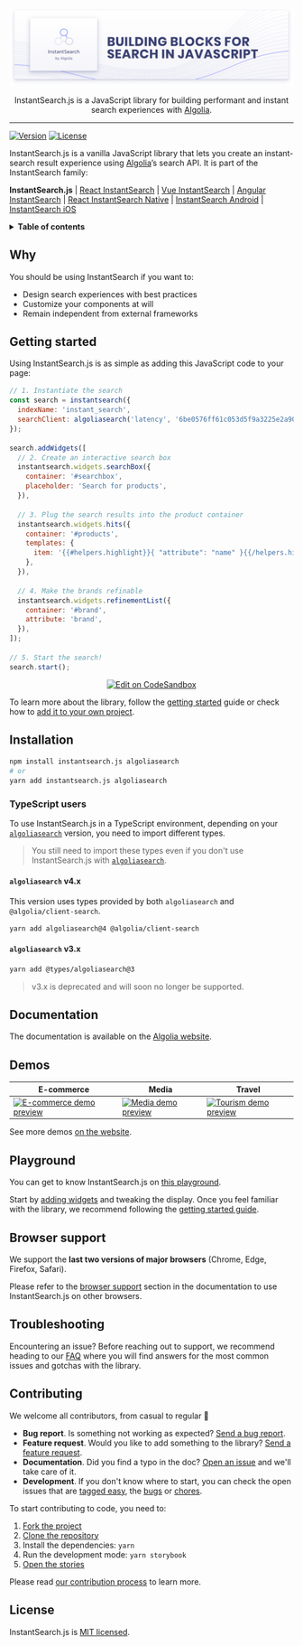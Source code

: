 <p align="center">
  <a href="https://www.algolia.com/doc/guides/building-search-ui/what-is-instantsearch/js/">
    <img alt="InstantSearch.js" src=".github/banner.png">
  </a>

  <p align="center">
    InstantSearch.js is a JavaScript library for building performant and instant search experiences with <a href="https://www.algolia.com/?utm_source=instantsearch.js&utm_campaign=repository">Algolia</a>.
  </p>
</p>

---

[![Version][version-svg]][package-url]
[![License][license-image]][license-url]

InstantSearch.js is a vanilla JavaScript library that lets you create an instant-search result experience using [Algolia][algolia-website]’s search API. It is part of the InstantSearch family:

**InstantSearch.js** | [React InstantSearch][react-instantsearch-github] | [Vue InstantSearch][vue-instantsearch-github] | [Angular InstantSearch][instantsearch-angular-github] | [React InstantSearch Native][react-instantsearch-github] | [InstantSearch Android][instantsearch-android-github] | [InstantSearch iOS][instantsearch-ios-github]

<details>
  <summary><strong>Table of contents</strong></summary>

<!-- START doctoc generated TOC please keep comment here to allow auto update -->
<!-- DON'T EDIT THIS SECTION, INSTEAD RE-RUN doctoc TO UPDATE -->


- [Why](#why)
- [Getting started](#getting-started)
- [Installation](#installation)
  - [TypeScript users](#typescript-users)
- [Documentation](#documentation)
- [Demos](#demos)
- [Playground](#playground)
- [Browser support](#browser-support)
- [Troubleshooting](#troubleshooting)
- [Contributing](#contributing)
- [License](#license)

<!-- END doctoc generated TOC please keep comment here to allow auto update -->

</details>

## Why

You should be using InstantSearch if you want to:

- Design search experiences with best practices
- Customize your components at will
- Remain independent from external frameworks

## Getting started

Using InstantSearch.js is as simple as adding this JavaScript code to your page:

```javascript
// 1. Instantiate the search
const search = instantsearch({
  indexName: 'instant_search',
  searchClient: algoliasearch('latency', '6be0576ff61c053d5f9a3225e2a90f76'),
});

search.addWidgets([
  // 2. Create an interactive search box
  instantsearch.widgets.searchBox({
    container: '#searchbox',
    placeholder: 'Search for products',
  }),

  // 3. Plug the search results into the product container
  instantsearch.widgets.hits({
    container: '#products',
    templates: {
      item: '{{#helpers.highlight}}{ "attribute": "name" }{{/helpers.highlight}}',
    },
  }),

  // 4. Make the brands refinable
  instantsearch.widgets.refinementList({
    container: '#brand',
    attribute: 'brand',
  }),
]);

// 5. Start the search!
search.start();
```

<p align="center">
  <a href="https://codesandbox.io/s/github/algolia/doc-code-samples/tree/master/InstantSearch.js/getting-started" title="Edit on CodeSandbox">
    <img alt="Edit on CodeSandbox" src="https://codesandbox.io/static/img/play-codesandbox.svg">
  </a>
</p>

To learn more about the library, follow the [getting started](https://www.algolia.com/doc/guides/building-search-ui/getting-started/js/) guide or check how to [add it to your own project](https://www.algolia.com/doc/guides/building-search-ui/installation/js/).

## Installation

```sh
npm install instantsearch.js algoliasearch
# or
yarn add instantsearch.js algoliasearch
```

### TypeScript users

To use InstantSearch.js in a TypeScript environment, depending on your [`algoliasearch`](https://github.com/algolia/algoliasearch-client-javascript) version, you need to import different types.

>You still need to import these types even if you don't use InstantSearch.js with [`algoliasearch`](https://github.com/algolia/algoliasearch-client-javascript).

#### `algoliasearch` v4.x

This version uses types provided by both `algoliasearch` and `@algolia/client-search`.

```bash
yarn add algoliasearch@4 @algolia/client-search
```

#### `algoliasearch` v3.x

```bash
yarn add @types/algoliasearch@3
```

>v3.x is deprecated and will soon no longer be supported.

## Documentation

The documentation is available on the [Algolia website](https://www.algolia.com/doc/guides/building-search-ui/what-is-instantsearch/js/).

## Demos

| E-commerce                                                                                                                                                                                                                   | Media                                                                                                                                                                                                         | Travel                                                                                                                                                                                                              |
| ---------------------------------------------------------------------------------------------------------------------------------------------------------------------------------------------------------------------------- | ------------------------------------------------------------------------------------------------------------------------------------------------------------------------------------------------------------- | ------------------------------------------------------------------------------------------------------------------------------------------------------------------------------------------------------------------- |
| <a href="https://instantsearchjs.netlify.com/examples/e-commerce/"><img src="https://www.algolia.com/doc/assets/images/build-search-ui/demos/e-commerce-2c7ed6b6.png" width="250" alt="E-commerce demo preview"></a> | <a href="https://instantsearchjs.netlify.com/examples/media/"><img src="https://www.algolia.com/doc/assets/images/build-search-ui/demos/media-articles-abc153ab.png" width="250" alt="Media demo preview"></a> | <a href="https://instantsearchjs.netlify.com/examples/tourism/"><img src="https://instantsearchjs.netlify.com/examples/tourism/capture.png" width="250" alt="Tourism demo preview"></a> |

See more demos [on the website](https://www.algolia.com/doc/guides/building-search-ui/resources/demos/js/).

## Playground

You can get to know InstantSearch.js on [this playground](https://codesandbox.io/s/github/algolia/create-instantsearch-app/tree/templates/instantsearch.js).

Start by [adding widgets](https://www.algolia.com/doc/guides/building-search-ui/widgets/showcase/js/) and tweaking the display. Once you feel familiar with the library, we recommend following the [getting started guide](https://www.algolia.com/doc/guides/building-search-ui/getting-started/js/).

## Browser support

We support the **last two versions of major browsers** (Chrome, Edge, Firefox, Safari).

Please refer to the [browser support](https://www.algolia.com/doc/guides/building-search-ui/installation/js/#browser-support) section in the documentation to use InstantSearch.js on other browsers.

## Troubleshooting

Encountering an issue? Before reaching out to support, we recommend heading to our [FAQ](https://www.algolia.com/doc/guides/building-search-ui/troubleshooting/faq/js/) where you will find answers for the most common issues and gotchas with the library.

## Contributing

We welcome all contributors, from casual to regular 💙

- **Bug report**. Is something not working as expected? [Send a bug report][contributing-bugreport].
- **Feature request**. Would you like to add something to the library? [Send a feature request][contributing-featurerequest].
- **Documentation**. Did you find a typo in the doc? [Open an issue][contributing-newissue] and we'll take care of it.
- **Development**. If you don't know where to start, you can check the open issues that are [tagged easy][contributing-label-easy], the [bugs][contributing-label-bug] or [chores][contributing-label-chore].

To start contributing to code, you need to:

1.  [Fork the project](https://help.github.com/articles/fork-a-repo/)
1.  [Clone the repository](https://help.github.com/articles/cloning-a-repository/)
1.  Install the dependencies: `yarn`
1.  Run the development mode: `yarn storybook`
1.  [Open the stories](http://localhost:6006)

Please read [our contribution process](https://github.com/algolia/instantsearch.js/blob/master/CONTRIBUTING.md) to learn more.

## License

InstantSearch.js is [MIT licensed][license-url].

<!-- Badges -->

[version-svg]: https://img.shields.io/npm/v/instantsearch.js.svg?style=flat-square
[package-url]: https://npmjs.org/package/instantsearch.js
[license-image]: http://img.shields.io/badge/license-MIT-green.svg?style=flat-square
[license-url]: LICENSE

<!-- Links -->

[algolia-website]: https://www.algolia.com/?utm_source=instantsearch.js&utm_campaign=repository
[react-instantsearch-github]: https://github.com/algolia/instantsearch.js/
[vue-instantsearch-github]: https://github.com/algolia/vue-instantsearch
[instantsearch-android-github]: https://github.com/algolia/instantsearch-android
[instantsearch-ios-github]: https://github.com/algolia/instantsearch-ios
[instantsearch-angular-github]: https://github.com/algolia/angular-instantsearch
[contributing-bugreport]: https://github.com/algolia/instantsearch.js/issues/new?template=BUG_REPORT.yml&labels=triage,Library%3A%20InstantSearch.js
[contributing-featurerequest]: https://github.com/algolia/instantsearch.js/discussions/new?category=ideas&labels=triage,Library%3A%20InstantSearch.js&title=Feature%20request%3A%20
[contributing-newissue]: https://github.com/algolia/instantsearch.js/issues/new?labels=triage,Library%3A%20InstantSearch.js
[contributing-label-easy]: https://github.com/algolia/instantsearch.js/issues?q=is%3Aopen+is%3Aissue+label%3A%22Difficulty%3A+Easy%22+label%3A%22Library%3A%20InstantSearch.js%22
[contributing-label-bug]: https://github.com/algolia/instantsearch.js/issues?q=is%3Aissue+is%3Aopen+label%3A%22Type%3A+Bug%22+label%3A%22Library%3A%20InstantSearch.js%22
[contributing-label-chore]: https://github.com/algolia/instantsearch.js/issues?q=is%3Aissue+is%3Aopen+label%3A%22Type%3A+Chore%22+label%3A%22Library%3A%20InstantSearch.js%22
